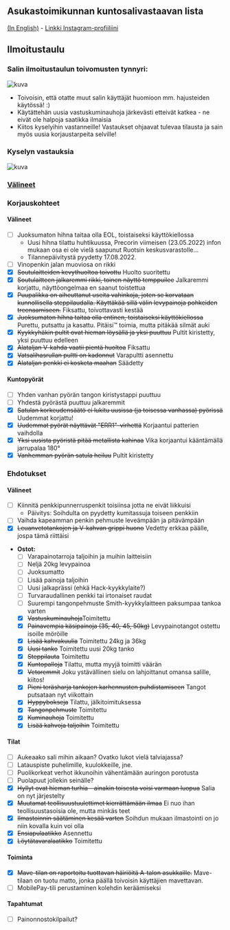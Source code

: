 ## Asukastoimikunnan kuntosalivastaavan lista
[(In English)](README.md) - [Linkki Instagram-profiiliini](https://www.instagram.com/sund_berg/)


## Ilmoitustaulu 

### Salin ilmoitustaulun toivomusten tynnyri:

![kuva](https://github.com/NaabSunde/RentukkaGym/assets/9089790/da18263b-2b9e-461f-9580-787aaf42b772)


- Toivoisin, että otatte muut salin käyttäjät huomioon mm. hajusteiden käytössä! :)
- Käytättehän uusia vastuskuminauhoja järkevästi etteivät katkea - ne eivät ole halpoja saatikka ilmaisia
- Kiitos kyselyihin vastanneille! Vastaukset ohjaavat tulevaa tilausta ja sain myös uusia korjaustarpeita selville!

### Kyselyn vastauksia
![kuva](https://user-images.githubusercontent.com/9089790/185351325-c9881798-3da9-4d49-b0e2-f0e403677d0b.png)

### [Välineet](Items.md)

### Korjauskohteet

#### Välineet
- [ ] Juoksumaton hihna taitaa olla EOL, toistaiseksi käyttökiellossa
  - Uusi hihna tilattu huhtikuussa, Precorin viimeisen (23.05.2022) infon mukaan osa ei ole vielä saapunut Ruotsin keskusvarastolle...
  - Tilannepäivitystä pyydetty 17.08.2022.
- [ ] Vinopenkin jalan muoviosa on rikki
- [x] ~~Soutulaitteiden kevythuoltoa toivottu~~ Huolto suoritettu
- [x] ~~Soutulaitteen jalkaremmi rikki, toinen näyttö temppuilee~~ Jalkaremmi korjattu, näyttöongelmaa en saanut toistettua
- [x] ~~Puupalikka on aiheuttanut useita vahinkoja, joten se korvataan kunnollisella steppilaudalla. Käyttäkää sillä välin levypainoja pohkeiden treenaamiseen.~~ Fiksattu, toivottavasti kestää
- [x] ~~Juoksumaton hihna taitaa olla entinen, toistaiseksi käyttökiellossa~~ Purettu, putsattu ja kasattu. Pitäisi™ toimia, mutta pitäkää silmät auki
- [x] ~~Kyykkyhäkin pultit ovat hieman löysällä ja yksi puuttuu~~ Pultit kiristetty, yksi puuttuu edelleen
- [x] ~~Alataljan V-kahda vaatii pientä huoltoa~~ Fiksattu
- [x] ~~Vatsalihasrullan pultti on kadonnut~~ Varapultti asennettu
- [x] ~~Alataljan penkki ei kosketa maahan~~ Säädetty

#### Kuntopyörät

- [ ] Yhden vanhan pyörän tangon kiristystappi puuttuu
- [ ] Yhdestä pyörästä puuttuu jalkaremmit
- [x] ~~Satulan korkeudensäätö ei lukitu uusissa (ja toisessa vanhassa) pyörissä~~ Uudemmat korjattu!
- [x] ~~Uudemmat pyörät näyttävät "ERR1"-virhettä~~ Korjaantui patterien vaihdolla
- [x] ~~Yksi uusista pyöristä pitää metallista kahinaa~~ Vika korjaantui kääntämällä jarrupalaa 180°
- [x] ~~Vanhemman pyörän satula heiluu~~ Pultit kiristetty

### Ehdotukset

#### Välineet

- [ ] Kiinnitä penkkipunnerruspenkit toisiinsa jotta ne eivät liikkuisi 
    - Päivitys: Soihdulta on pyydetty kumitassuja toiseen penkkiin
- [ ] Vaihda kapeamman penkin pehmuste leveämpään ja pitävämpään
- [x] ~~Leuanvetotankojen ja V-kahvan grippi huono~~ Vedetty erkkaa päälle, jospa tämä riittäisi

- **Ostot:**
  - [ ] Varapainotarroja taljoihin ja muihin laitteisiin
  - [ ] Neljä 20kg levypainoa
  - [ ] Juoksumatto
  - [ ] Lisää painoja taljoihin
  - [ ] Uusi jalkaprässi (ehkä Hack-kyykkylaite?)
  - [ ] Turvaraudallinen penkki tai irtonaiset raudat
  - [ ] Suurempi tangonpehmuste Smith-kyykkylaitteen paksumpaa tankoa varten
  - [x] ~~Vastuskuminauhoja~~Toimitettu
  - [x] ~~Painavempia käsipainoja (35, 40, 45, 50kg)~~ Levypainotangot ostettu isoille möröille
  - [x] ~~Lisää kahvakuulia~~ Toimitettu 24kg ja 36kg
  - [x] ~~Uusi tanko~~ Toimitettu uusi 20kg tanko
  - [x] ~~Steppilauta~~ Toimitettu
  - [x] ~~Kuntopalloja~~ Tilattu, mutta myyjä toimitti väärän
  - [x] ~~Vetoremmit~~ Joku ystävällinen sielu on lahjoittanut omansa salille, kiitos!
  - [x] ~~Pieni teräsharja tankojen karhennusten puhdistamiseen~~ Tangot putsataan nyt viikottain
  - [x] ~~Hyppybokseja~~ Tilattu, jälkitoimituksessa
  - [x] ~~Tangonpehmuste~~ Toimitettu
  - [x] ~~Kuminauhoja~~ Toimitettu
  - [x] ~~Lisää kahvoja taljoihin~~ Toimitettu

#### Tilat

- [ ] Aukeaako sali mihin aikaan? Ovatko lukot vielä talviajassa?
- [ ] Latauspiste puhelimille, kuulokkeille, jne.
- [ ] Puolikorkeat verhot ikkunoihin vähentämään auringon porotusta
- [ ] Puolapuut jollekin seinälle?
- [x] ~~Hyllyt ovat hieman turhia - ainakin toisesta voisi varmaan luopua~~ Salia on nyt järjestelty
- [x] ~~Muutamat teollisuustuulettimet kierrättämään ilmaa~~ Ei nuo ihan teollisuustasoisia ole, mutta minkäs teet
- [x] ~~Ilmastoinnin säätäminen kesää varten~~ Soihdun mukaan ilmastointi on jo niin kovalla kuin voi olla
- [x] ~~Ensiapulaatikko~~ Asennettu
- [x] ~~Löytätavaralaatikko~~ Toimitettu

#### Toiminta
- [x] ~~Mave-tilan on raportoitu tuottavan häiriöitä A-talon asukkaille.~~ Mave-tilaan on tuotu matto, jonka päällä toivoisin käyttäjien mavettavan.
- [ ] MobilePay-tili perustaminen kolehdin keräämiseksi 

#### Tapahtumat
- [ ] Painonnostokilpailut?
